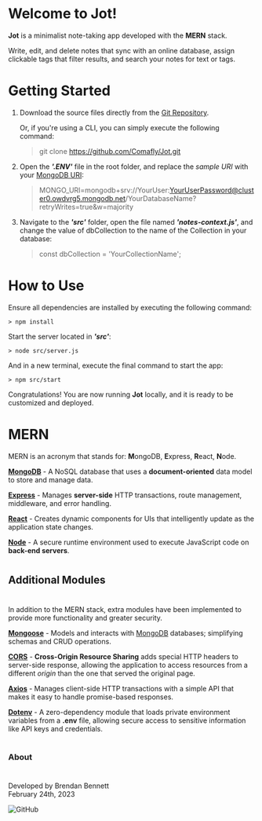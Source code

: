 
#
# Welcome to **Jot**!

**Jot** is a minimalist note-taking app developed with the **MERN** stack.

Write, edit, and delete notes that sync with an online database, assign clickable tags that filter results, and search your notes for text or tags.

#
# Getting Started

1. Download the source files directly from the [Git Repository](https://github.com/Comafly/Jot). 
 
    Or, if you're using a CLI, you can simply execute the following command: 
    > git clone https://github.com/Comafly/Jot.git

2. Open the ***'.ENV'*** file in the root folder, and replace the *sample URI* with your [MongoDB URI](https://www.mongodb.com/docs/manual/reference/connection-string/):

    > MONGO_URI=mongodb+srv://YourUser:YourUserPassword@cluster0.owdvrg5.mongodb.net/YourDatabaseName?retryWrites=true&w=majority

3. Navigate to the ***'src'*** folder, open the file named ***'notes-context.js'***, and change the value of dbCollection to the name of the Collection in your database:

    > const dbCollection = 'YourCollectionName';

#
# How to Use

Ensure all dependencies are installed by executing the following command:
    
    > npm install

Start the server located in ***'src'***:

    > node src/server.js

And in a new terminal, execute the final command to start the app:

    > npm src/start


Congratulations! You are now running **Jot** locally, and it is ready to be customized and deployed.

#
# MERN

MERN is an acronym that stands for: **M**ongoDB, **E**xpress, **R**eact, **N**ode.

[**MongoDB**](https://www.mongodb.com/) - A NoSQL database that uses a **document-oriented** data model to store and manage data.

[**Express**](https://expressjs.com/) - Manages **server-side** HTTP transactions, route management, middleware, and error handling.

[**React**](https://reactjs.org/) - Creates dynamic components for UIs that intelligently update as the application state changes.

[**Node**](https://nodejs.org/en/) - A secure runtime environment used to execute JavaScript code on **back-end servers**.

#
## Additional Modules
#

In addition to the MERN stack, extra modules have been implemented to provide more functionality and greater security.

[**Mongoose**](https://mongoosejs.com/docs/) - Models and interacts with [MongoDB](https://www.mongodb.com/) databases; simplifying schemas and CRUD operations.

[**CORS**](https://developer.mozilla.org/en-US/docs/Web/HTTP/CORS) - **Cross-Origin Resource Sharing** adds special HTTP headers to server-side response, allowing the application to access resources from a different *origin* than the one that served the original page.

[**Axios**](https://axios-http.com/) - Manages client-side HTTP transactions with a simple API that makes it easy to handle promise-based responses.

[**Dotenv**](https://www.dotenv.org/) - A zero-dependency module that loads private environment variables from a **.env** file, allowing secure access to sensitive information like API keys and credentials.

#
### About
#
Developed by Brendan Bennett  
February 24th, 2023

![GitHub](https://img.shields.io/github/license/Comafly/Jot?label=license&style=for-the-badge)
